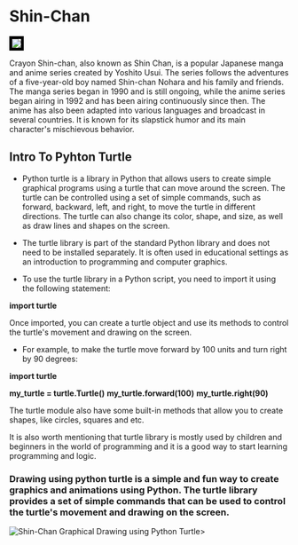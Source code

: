 # Shin-Chan

<img   src="https://cdn.myanimelist.net/images/anime/10/59897.jpg" style="border:5px solid black">

Crayon Shin-chan, also known as Shin Chan, is a popular Japanese manga and anime series created by Yoshito Usui. The series follows the adventures of a five-year-old boy named Shin-chan Nohara and his family and friends. The manga series began in 1990 and is still ongoing, while the anime series began airing in 1992 and has been airing continuously since then. The anime has also been adapted into various languages and broadcast in several countries. It is known for its slapstick humor and its main character's mischievous behavior.

<h2> Intro To Pyhton Turtle </h2>

* Python turtle is a library in Python that allows users to create simple graphical programs using a turtle that can move around the screen. The turtle can be controlled using a set of simple commands, such as forward, backward, left, and right, to move the turtle in different directions. The turtle can also change its color, shape, and size, as well as draw lines and shapes on the screen.

* The turtle library is part of the standard Python library and does not need to be installed separately. It is often used in educational settings as an introduction to programming and computer graphics.

* To use the turtle library in a Python script, you need to import it using the following statement:

**import turtle**

Once imported, you can create a turtle object and use its methods to control the turtle's movement and drawing on the screen.

* For example, to make the turtle move forward by 100 units and turn right by 90 degrees:

**import turtle**

**my_turtle = turtle.Turtle()**
**my_turtle.forward(100)**
**my_turtle.right(90)**

The turtle module also have some built-in methods that allow you to create shapes, like circles, squares and etc.

It is also worth mentioning that turtle library is mostly used by children and beginners in the world of programming and it is a good way to start learning programming and logic.

<h3> Drawing using python turtle is a simple and fun way to create graphics and animations using Python. The turtle library provides a set of simple commands that can be used to control the turtle's movement and drawing on the screen. </h3>

<img src="https://user-images.githubusercontent.com/122405126/213011449-92209788-9be1-4aee-bc1c-57ae1c3cf65e.png" alt="Shin-Chan Graphical Drawing using Python Turtle">>
